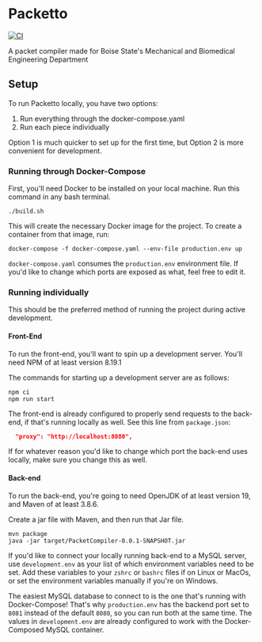 # Packetto 
[![CI](https://github.com/cs481-ekh/f22-gneiss/actions/workflows/ci.yml/badge.svg)](https://github.com/cs481-ekh/f22-gneiss/actions/workflows/ci.yml)

A packet compiler made for Boise State's Mechanical and Biomedical Engineering Department

## Setup

To run Packetto locally, you have two options:
1. Run everything through the docker-compose.yaml
2. Run each piece individually

Option 1 is much quicker to set up for the first time, but Option 2 is more convenient for development.

### Running through Docker-Compose

First, you'll need Docker to be installed on your local machine. Run this command in any bash terminal.

```
./build.sh
```

This will create the necessary Docker image for the project. To create a container from that image, run:
```
docker-compose -f docker-compose.yaml --env-file production.env up
```

`docker-compose.yaml` consumes the `production.env` environment file. If you'd like to change which ports are exposed as what, feel free to edit it.

### Running individually

This should be the preferred method of running the project during active development.

#### Front-End

To run the front-end, you'll want to spin up a development server. You'll need NPM of at least version 8.19.1

The commands for starting up a development server are as follows:
```
npm ci
npm run start
```

The front-end is already configured to properly send requests to the back-end, if that's running locally as well. See this line from `package.json`:
```json
  "proxy": "http://localhost:8080",
```
If for whatever reason you'd like to change which port the back-end uses locally, make sure you change this as well.

#### Back-end

To run the back-end, you're going to need OpenJDK of at least version 19, and Maven of at least 3.8.6.

Create a jar file with Maven, and then run that Jar file.
```
mvn package
java -jar target/PacketCompiler-0.0.1-SNAPSHOT.jar    
```

If you'd like to connect your locally running back-end to a MySQL server, use `development.env` as your list of which environment variables need to be set. Add these variables to your `zshrc` or `bashrc` files if on Linux or MacOs, or set the environment variables manually if you're on Windows.

The easiest MySQL database to connect to is the one that's running with Docker-Compose! That's why `production.env` has the backend port set to `8081` instead of the default `8080`, so you can run both at the same time. The values in `development.env` are already configured to work with the Docker-Composed MySQL container.

